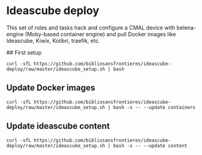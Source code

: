 # Ideascube deploy

This set of roles and tasks hack and configure a CMAL device with belena-engine (Moby-based container engine) and pull Docker images like Ideascube, Kiwix, Kolibri, traefik, etc.

## First setup

```
curl -sfL https://github.com/bibliosansfrontieres/ideascube-deploy/raw/master/ideascube_setup.sh | bash
```

## Update Docker images

```
curl -sfL https://github.com/bibliosansfrontieres/ideascube-deploy/raw/master/ideascube_setup.sh | bash -s -- --update containers
```

## Update ideascube content

```
curl -sfL https://github.com/bibliosansfrontieres/ideascube-deploy/raw/master/ideascube_setup.sh | bash -s -- --update content
```
